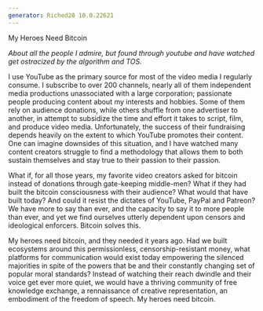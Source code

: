 ```yaml
---
generator: Riched20 10.0.22621
---
```


My Heroes Need Bitcoin

*About all the people I admire, but found through youtube and have
watched get ostracized by the algorithm and TOS.*

I use YouTube as the primary source for most of the video media I
regularly consume. I subscribe to over 200 channels, nearly all of them
independent media productions unassociated with a large corporation;
passionate people producing content about my interests and hobbies. Some
of them rely on audience donations, while others shuffle from one
advertiser to another, in attempt to subsidize the time and effort it
takes to script, film, and produce video media. Unfortunately, the
success of their fundraising depends heavily on the extent to which
YouTube promotes their content. One can imagine downsides of this
situation, and I have watched many content creators struggle to find a
methodology that allows them to both sustain themselves and stay true to
their passion to their passion.

What if, for all those years, my favorite video creators asked for
bitcoin instead of donations through gate-keeping middle-men? What if
they had built the bitcoin consciousness with their audience? What would
that have built today? And could it resist the dictates of YouTube,
PayPal and Patreon? We have more to say than ever, and the capacity to
say it to more people than ever, and yet we find ourselves utterly
dependent upon censors and ideological enforcers. Bitcoin solves this.

My heroes need bitcoin, and they needed it years ago. Had we built
ecosystems around this permissionless, censorship-resistant money, what
platforms for communication would exist today empowering the silenced
majorities in spite of the powers that be and their constantly changing
set of popular moral standards? Instead of watching their reach dwindle
and their voice get ever more quiet, we would have a thriving community
of free knowledge exchange, a rennaissance of creative representation,
an embodiment of the freedom of speech. My heroes need bitcoin.
